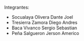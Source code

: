 Integrantes:
- Socualaya Olivera Dante Joel
- Tresierra Zamora Diego Andres
- Baca Vivanco Sergio Sebastian
- Peña Salgueron Jerson Americo

<!---
DanteJSOn/DanteJSOn is a ✨ special ✨ repository because its `README.md` (this file) appears on your GitHub profile.
You can click the Preview link to take a look at your changes.
--->
